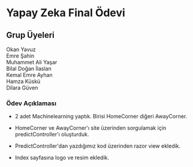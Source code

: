 # Yapay Zeka Final Ödevi

## Grup Üyeleri
Okan Yavuz <br>
Emre Şahin<br>
Muhammet Ali Yaşar<br>
Bilal Doğan İlaslan<br>
Kemal Emre Ayhan<br>
Hamza Küskü<br>
Dilara Güven

### Ödev Açıklaması

* 2 adet Machinelearning yaptık. Birisi HomeCorner diğeri AwayCorner.

* HomeCorner ve AwayCorner'ı site üzerinden sorgulamak için predictController'ı oluşturduk.

* PredictController'dan yazdığımız kod üzerinden razor view ekledik.

* Index sayfasına logo ve resim ekledik.


